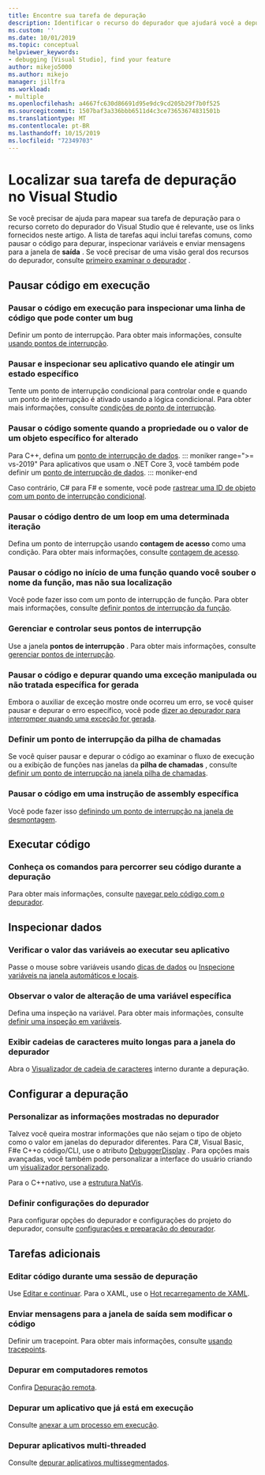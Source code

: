 ```yaml
---
title: Encontre sua tarefa de depuração
description: Identificar o recurso do depurador que ajudará você a depurar seu aplicativo
ms.custom: ''
ms.date: 10/01/2019
ms.topic: conceptual
helpviewer_keywords:
- debugging [Visual Studio], find your feature
author: mikejo5000
ms.author: mikejo
manager: jillfra
ms.workload:
- multiple
ms.openlocfilehash: a4667fc630d86691d95e9dc9cd205b29f7b0f525
ms.sourcegitcommit: 1507baf3a336bbb6511d4c3ce73653674831501b
ms.translationtype: MT
ms.contentlocale: pt-BR
ms.lasthandoff: 10/15/2019
ms.locfileid: "72349703"
---
```

# <a name="find-your-debugging-task-in-visual-studio"></a>Localizar sua tarefa de depuração no Visual Studio

Se você precisar de ajuda para mapear sua tarefa de depuração para o recurso correto do depurador do Visual Studio que é relevante, use os links fornecidos neste artigo. A lista de tarefas aqui inclui tarefas comuns, como pausar o código para depurar, inspecionar variáveis e enviar mensagens para a janela de **saída** . Se você precisar de uma visão geral dos recursos do depurador, consulte [primeiro examinar o depurador](debugger-feature-tour.md) .

## <a name="pause-running-code"></a>Pausar código em execução

### <a name="pause-running-code-to-inspect-a-line-of-code-that-may-contain-a-bug"></a>Pausar o código em execução para inspecionar uma linha de código que pode conter um bug

Definir um ponto de interrupção. Para obter mais informações, consulte [usando pontos de interrupção](using-breakpoints.md).

### <a name="pause-and-inspect-your-app-when-it-reaches-a-specific-state"></a>Pausar e inspecionar seu aplicativo quando ele atingir um estado específico

Tente um ponto de interrupção condicional para controlar onde e quando um ponto de interrupção é ativado usando a lógica condicional. Para obter mais informações, consulte [condições de ponto de interrupção](using-breakpoints.md#breakpoint-conditions).

### <a name="pause-code-only-when-a-specific-objects-property-or-value-changes"></a>Pausar o código somente quando a propriedade ou o valor de um objeto específico for alterado

Para C++, defina um [ponto de interrupção de dados](using-breakpoints.md#BKMK_set_a_data_breakpoint_native_cplusplus). 
::: moniker range=">= vs-2019"
Para aplicativos que usam o .NET Core 3, você também pode definir um [ponto de interrupção de dados](using-breakpoints.md#BKMK_set_a_data_breakpoint_managed).
::: moniker-end

Caso contrário, C# para F# e somente, você pode [rastrear uma ID de objeto com um ponto de interrupção condicional](using-breakpoints.md#using-object-ids-in-breakpoint-conditions-c-and-f).

### <a name="pause-code-inside-a-loop-at-a-certain-iteration"></a>Pausar o código dentro de um loop em uma determinada iteração

Defina um ponto de interrupção usando **contagem de acesso** como uma condição. Para obter mais informações, consulte [contagem de acesso](using-breakpoints.md#hit-count).

### <a name="pause-code-at-the-start-of-a-function-when-you-know-the-function-name-but-not-its-location"></a>Pausar o código no início de uma função quando você souber o nome da função, mas não sua localização

Você pode fazer isso com um ponto de interrupção de função. Para obter mais informações, consulte [definir pontos de interrupção da função](using-breakpoints.md#BKMK_Set_a_breakpoint_in_a_source_file).

### <a name="manage-and-keep-track-of-your-breakpoints"></a>Gerenciar e controlar seus pontos de interrupção

Use a janela **pontos de interrupção** . Para obter mais informações, consulte [gerenciar pontos de interrupção](using-breakpoints.md#BKMK_Specify_advanced_properties_of_a_breakpoint_).

### <a name="pause-code-and-debug-when-a-specific-handled-or-unhandled-exception-is-thrown"></a>Pausar o código e depurar quando uma exceção manipulada ou não tratada específica for gerada

Embora o auxiliar de exceção mostre onde ocorreu um erro, se você quiser pausar e depurar o erro específico, você pode [dizer ao depurador para interromper quando uma exceção for gerada](managing-exceptions-with-the-debugger.md#tell-the-debugger-to-break-when-an-exception-is-thrown).

### <a name="set-a-breakpoint-from-the-call-stack"></a>Definir um ponto de interrupção da pilha de chamadas

Se você quiser pausar e depurar o código ao examinar o fluxo de execução ou a exibição de funções nas janelas da **pilha de chamadas** , consulte [definir um ponto de interrupção na janela pilha de chamadas](using-breakpoints.md#BKMK_Set_a_breakpoint_from_debugger_windows).

### <a name="pause-code-at-a-specific-assembly-instruction"></a>Pausar o código em uma instrução de assembly específica

Você pode fazer isso [definindo um ponto de interrupção na janela de desmontagem](using-breakpoints.md#BKMK_Set_a_breakpoint_from_debugger_windows).

## <a name="execute-code"></a>Executar código

### <a name="learn-the-commands-to-step-through-your-code-while-debugging"></a>Conheça os comandos para percorrer seu código durante a depuração

Para obter mais informações, consulte [navegar pelo código com o depurador](navigating-through-code-with-the-debugger.md).

## <a name="inspect-data"></a>Inspecionar dados

### <a name="check-the-value-of-variables-while-running-your-app"></a>Verificar o valor das variáveis ao executar seu aplicativo

Passe o mouse sobre variáveis usando [dicas de dados](view-data-values-in-data-tips-in-the-code-editor.md) ou [Inspecione variáveis na janela automáticos e locais](autos-and-locals-windows.md).

### <a name="observe-the-changing-value-of-a-specific-variable"></a>Observar o valor de alteração de uma variável específica

Defina uma inspeção na variável. Para obter mais informações, consulte [definir uma inspeção em variáveis](watch-and-quickwatch-windows.md).

### <a name="view-strings-that-are-too-long-for-the-debugger-window"></a>Exibir cadeias de caracteres muito longas para a janela do depurador

Abra o [Visualizador de cadeia de caracteres](view-strings-visualizer.md) interno durante a depuração.

## <a name="configure-debugging"></a>Configurar a depuração

### <a name="customize-information-shown-in-the-debugger"></a>Personalizar as informações mostradas no depurador

Talvez você queira mostrar informações que não sejam o tipo de objeto como o valor em janelas do depurador diferentes. Para C#, Visual Basic, F#e C++o código/CLI, use o atributo [DebuggerDisplay](using-the-debuggerdisplay-attribute.md) . Para opções mais avançadas, você também pode personalizar a interface do usuário criando um [visualizador personalizado](create-custom-visualizers-of-data.md).

Para o C++nativo, use a [estrutura NatVis](create-custom-views-of-native-objects.md).

### <a name="configure-debugger-settings"></a>Definir configurações do depurador

Para configurar opções do depurador e configurações do projeto do depurador, consulte [configurações e preparação do depurador](debugger-settings-and-preparation.md).

## <a name="additional-tasks"></a>Tarefas adicionais

### <a name="edit-code-during-a-debugging-session"></a>Editar código durante uma sessão de depuração

Use [Editar e continuar](edit-and-continue.md). Para o XAML, use o [Hot recarregamento de XAML](xaml-hot-reload.md).

### <a name="send-messages-to-the-output-window-without-modifying-code"></a>Enviar mensagens para a janela de saída sem modificar o código

Definir um tracepoint. Para obter mais informações, consulte [usando tracepoints](using-tracepoints.md).

### <a name="debug-on-remote-machines"></a>Depurar em computadores remotos

Confira [Depuração remota](remote-debugging.md).

### <a name="debug-an-app-that-is-already-running"></a>Depurar um aplicativo que já está em execução

Consulte [anexar a um processo em execução](attach-to-running-processes-with-the-visual-studio-debugger.md).

### <a name="debug-multithreaded-applications"></a>Depurar aplicativos multi-threaded

Consulte [depurar aplicativos multissegmentados](debug-multithreaded-applications-in-visual-studio.md).